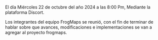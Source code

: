 El día Miércoles 22 de octubre del año 2024 a las 8:00 Pm, Mediante la plataforma Discort.

 Los integrantes del equipo FrogMaps se reunió, con el fin de terminar de hablar sobre que avances, modificaciones e implementaciones se van a agregar al proyecto frogmaps.